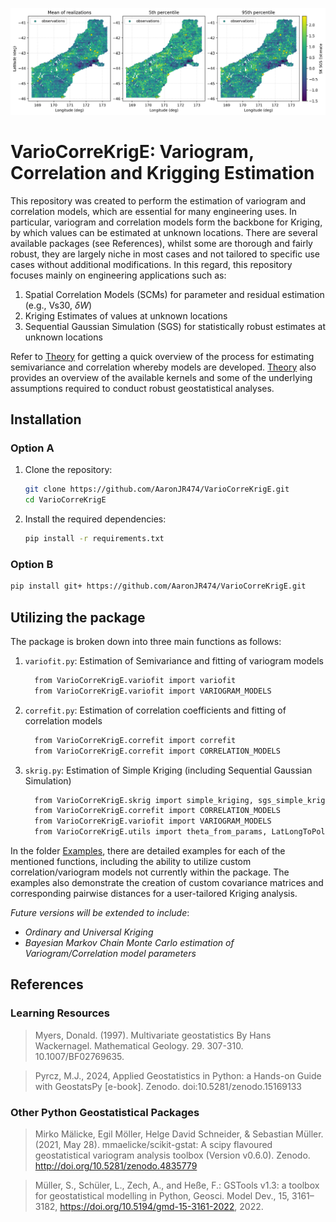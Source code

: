![Cover](https://github.com/AaronJR474/VarioCorreKrigE/blob/main/Examples/Data/output.png)
# VarioCorreKrigE: Variogram, Correlation and Krigging Estimation

This repository was created to perform the estimation of variogram and correlation models, which are essential for many engineering uses. In particular, variogram and correlation models form the backbone for Kriging, by which values can be estimated at unknown locations. There are several available packages (see References), whilst some are thorough and fairly robust, they are largely niche in most cases and not tailored to specific use cases without additional modifications. In this regard, this repository focuses mainly on engineering applications such as:

1) Spatial Correlation Models (SCMs) for parameter and residual estimation (e.g., Vs30, $`\delta W`$)
2) Kriging Estimates of values at unknown locations
3) Sequential Gaussian Simulation (SGS) for statistically robust estimates at unknown locations

Refer to [Theory](https://github.com/AaronJR474/VarioCorreKrigE/blob/main/theory.ipynb) for getting a quick overview of the process for estimating semivariance and correlation whereby models are developed. [Theory](https://github.com/AaronJR474/VarioCorreKrigE/blob/main/theory.ipynb) also provides an overview of the available kernels and some of the underlying assumptions required to conduct robust geostatistical analyses.

## Installation
### Option A
1. Clone the repository:
     ```bash
     git clone https://github.com/AaronJR474/VarioCorreKrigE.git
     cd VarioCorreKrigE
     ```

2. Install the required dependencies:
     ```bash
     pip install -r requirements.txt
     ```
### Option B
  ```bash
  pip install git+ https://github.com/AaronJR474/VarioCorreKrigE.git
  ```

## Utilizing the package

The package is broken down into three main functions as follows:

1. `variofit.py`: Estimation of Semivariance and fitting of variogram models
     ```bash
       from VarioCorreKrigE.variofit import variofit
       from VarioCorreKrigE.variofit import VARIOGRAM_MODELS
     ```
2. `correfit.py`: Estimation of correlation coefficients and fitting of correlation models
     ```bash
       from VarioCorreKrigE.correfit import correfit
       from VarioCorreKrigE.correfit import CORRELATION_MODELS
     ```
3. `skrig.py`: Estimation of Simple Kriging (including Sequential Gaussian Simulation)
     ```bash
       from VarioCorreKrigE.skrig import simple_kriging, sgs_simple_kriging
       from VarioCorreKrigE.correfit import CORRELATION_MODELS
       from VarioCorreKrigE.variofit import VARIOGRAM_MODELS
       from VarioCorreKrigE.utils import theta_from_params, LatLongToPolar, sample_points_from_geotiff
     ```
In the folder [Examples](VarioCorreKrigE/Examples), there are detailed examples for each of the mentioned functions, including the ability to utilize custom correlation/variogram models not currently within the package. The examples also demonstrate the creation of custom covariance matrices and corresponding pairwise distances for a user-tailored Kriging analysis.

_Future versions will be extended to include_:
- _Ordinary and Universal Kriging_
- _Bayesian Markov Chain Monte Carlo estimation of Variogram/Correlation model parameters_

## References

### Learning Resources

> Myers, Donald. (1997). Multivariate geostatistics By Hans Wackernagel. Mathematical Geology. 29. 307-310. 10.1007/BF02769635.

> Pyrcz, M.J., 2024, Applied Geostatistics in Python: a Hands-on Guide with GeostatsPy [e-book]. Zenodo. doi:10.5281/zenodo.15169133

### Other Python Geostatistical Packages

> Mirko Mälicke, Egil Möller, Helge David Schneider, & Sebastian Müller. (2021, May 28). mmaelicke/scikit-gstat: A scipy flavoured geostatistical variogram analysis toolbox (Version v0.6.0). Zenodo. http://doi.org/10.5281/zenodo.4835779

> Müller, S., Schüler, L., Zech, A., and Heße, F.: GSTools v1.3: a toolbox for geostatistical modelling in Python, Geosci. Model Dev., 15, 3161–3182, https://doi.org/10.5194/gmd-15-3161-2022, 2022.
